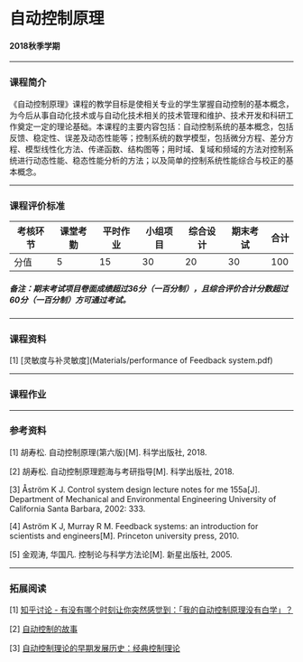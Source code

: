 # 自动控制原理

#### 2018秋季学期

---

### 课程简介

《自动控制原理》课程的教学目标是使相关专业的学生掌握自动控制的基本概念，为今后从事自动化技术或与自动化技术相关的技术管理和维护、技术开发和科研工作奠定一定的理论基础。本课程的主要内容包括：自动控制系统的基本概念，包括反馈、稳定性、误差及动态性能等；控制系统的数学模型，包括微分方程、差分方程、模型线性化方法、传递函数、结构图等；用时域、复域和频域的方法对控制系统进行动态性能、稳态性能分析的方法；以及简单的控制系统性能综合与校正的基本概念。

---

### 课程评价标准

|考核环节 | 课堂考勤 | 平时作业|小组项目|综合设计|期末考试|合计|
|---|---|---|---|---|---|---|
|分值| 5| 15|30|20|30|100|



##### 备注：期末考试项目卷面成绩超过36分（一百分制），且综合评价合计分数超过60分（一百分制）方可通过考试。 

---

### 课程资料



[1] [灵敏度与补灵敏度](Materials/performance of Feedback system.pdf)


---

### 课程作业

---

### 参考资料

[1] 胡寿松. 自动控制原理(第六版)[M]. 科学出版社, 2018.

[2] 胡寿松. 自动控制原理题海与考研指导[M]. 科学出版社, 2018.

[3] Åström K J. Control system design lecture notes for me 155a[J]. Department of Mechanical and Environmental Engineering University of California Santa Barbara, 2002: 333.

[4] Aström K J, Murray R M. Feedback systems: an introduction for scientists and engineers[M]. Princeton university press, 2010.

[5] 金观涛, 华国凡. 控制论与科学方法论[M]. 新星出版社, 2005.



---

### 拓展阅读

[1] [知乎讨论 - 有没有哪个时刻让你突然感觉到：「我的自动控制原理没有白学」？](https://www.zhihu.com/question/63508189)

[2] [自动控制的故事](Reading/自动控制的故事(全集).pdf)

[3] [自动控制理论的早期发展历史：经典控制理论](Reading/自动控制理论的早期发展历史：经典控制理论.pdf)

